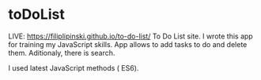 # toDoList

LIVE: https://filiplipinski.github.io/to-do-list/
To Do List site. 
I wrote this app for training my JavaScript skills. 
App allows to add tasks to do and delete them. Aditionaly, there is search.

I used latest JavaScript methods ( ES6).
